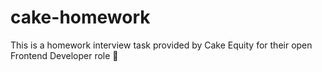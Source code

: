 # cake-homework
This is a homework interview task provided by Cake Equity for their open Frontend Developer role 💫

